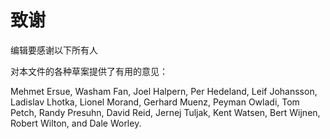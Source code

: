 # 致谢

编辑要感谢以下所有人

对本文件的各种草案提供了有用的意见：

Mehmet Ersue, Washam Fan, Joel Halpern, Per Hedeland, Leif Johansson,   Ladislav Lhotka, Lionel Morand, Gerhard Muenz, Peyman Owladi, Tom   Petch, Randy Presuhn, David Reid, Jernej Tuljak, Kent Watsen, Bert   Wijnen, Robert Wilton, and Dale Worley.
